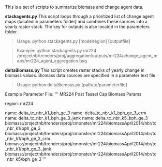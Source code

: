 This is a set of scripts to summarize biomass and change agent data.

**stackagents.py**
This script loops through a prioritized list of change agent maps (located in parameters folder) and combines these sources into a yearly raster stack. The key for outputs is also located in the parameters folder.

>Usage: python stackagents.py [modelregion] [outputfile]

>Example: python stackagents.py mr224 /projectnb/trenders/proj/aggregation/outputs/mr224/change_agent_maps/mr224_agent_aggregation.bsq


**deltaBiomass.py**
This script creates raster stacks of yearly change in biomass values. Biomass data sources are specified in a parameter text file.

>Usage: python deltaBiomass.py [path/to/parameterfile]

Example Parameter File:
'''
MR224 Post Tassel Cap Biomass Params

region: mr224

name: delta_tc_nbr_k1_bph_ge_3
name: delta_tc_nbr_k1_bph_ge_3_crm
name: delta_tc_nbr_k1_bph_ge_3_jenk
name: delta_tc_nbr_k5_bph_ge_3
biomass:/projectnb/trenders/proj/cmonster/mr224/biomassApril2014/nbr/tc_nbr_k1/bph_ge_3
biomass:/projectnb/trenders/proj/cmonster/mr224/biomassApril2014/nbr/tc_nbr_k1/bph_ge_3_crm
biomass:/projectnb/trenders/proj/cmonster/mr224/biomassApril2014/nbr/tc_nbr_k1/bph_ge_3_jenk
biomass:/projectnb/trenders/proj/cmonster/mr224/biomassApril2014/nbr/tc_nbr_k5/bph_ge_3
'''

